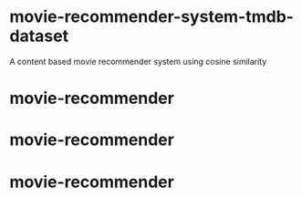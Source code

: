 # movie-recommender-system-tmdb-dataset
A content based movie recommender system using cosine similarity
# movie-recommender
# movie-recommender
# movie-recommender
